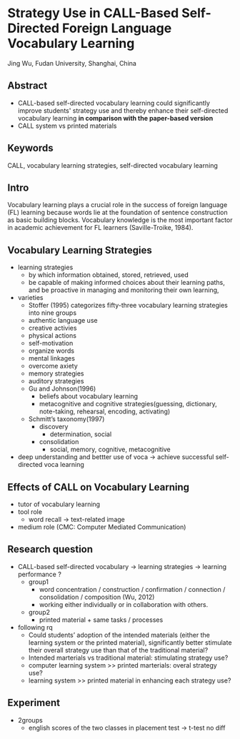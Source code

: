 # Strategy Use in CALL-Based Self-Directed Foreign Language Vocabulary Learning

Jing Wu, Fudan University, Shanghai, China

## Abstract

- CALL-based self-directed vocabulary learning could significantly improve students' strategy use and thereby enhance their self-directed vocabulary learning **in comparison with the paper-based version**
- CALL system vs printed materials

## Keywords

CALL, vocabulary learning strategies, self-directed vocabulary learning

## Intro

Vocabulary learning plays a crucial role in the success of foreign language (FL) learning because words lie at the foundation of sentence construction as basic building blocks. Vocabulary knowledge is the most important factor in academic achievement for FL learners (Saville-Troike, 1984).

## Vocabulary Learning Strategies

- learning strategies
  - by which information obtained, stored, retrieved, used
  - be capable of making informed choices about their learning paths, and be proactive in managing and monitoring their own learning,
- varieties
  -  Stoffer (1995) categorizes fifty-three vocabulary learning strategies into nine groups
    - authentic language use
    - creative activies
    - physical actions
    - self-motivation
    - organize words
    - mental linkages
    - overcome axiety
    - memory strategies
    - auditory strategies
  - Gu and Johnson(1996)
    - beliefs about vocabulary learning
    - metacognitive and cognitive strategies(guessing, dictionary, note-taking, rehearsal, encoding, activating)
  - Schmitt’s taxonomy(1997)
    - discovery
      - determination, social
    - consolidation
      - social, memory, cognitive, metacognitive
- deep understanding and bettter use of voca -> achieve successful self-directed voca learning

## Effects of CALL on Vocabulary Learning

- tutor of vocabulary learning
- tool role
  - word recall -> text-related image
- medium role (CMC: Computer Mediated Communication)

## Research question

- CALL-based self-directed vocabulary -> learning strategies -> learning performance ?
  - group1
    - word concentration / construction / confirmation / connection / consolidation / composition (Wu, 2012)
    -  working either individually or in collaboration with others.
  - group2
    - printed material + same tasks / processes
- following rq
  - Could students’ adoption of the intended materials (either the learning system or the printed material), significantly better stimulate their overall strategy use than that of the traditional material?
  - Intended marterials vs traditional material: stimulating strategy use?
  - computer learning system >> printed marterials: overal strategy use?
  - learning system >> printed material in enhancing each strategy use?

## Experiment

- 2groups
  - english scores of the two classes in placement test -> t-test no diff
